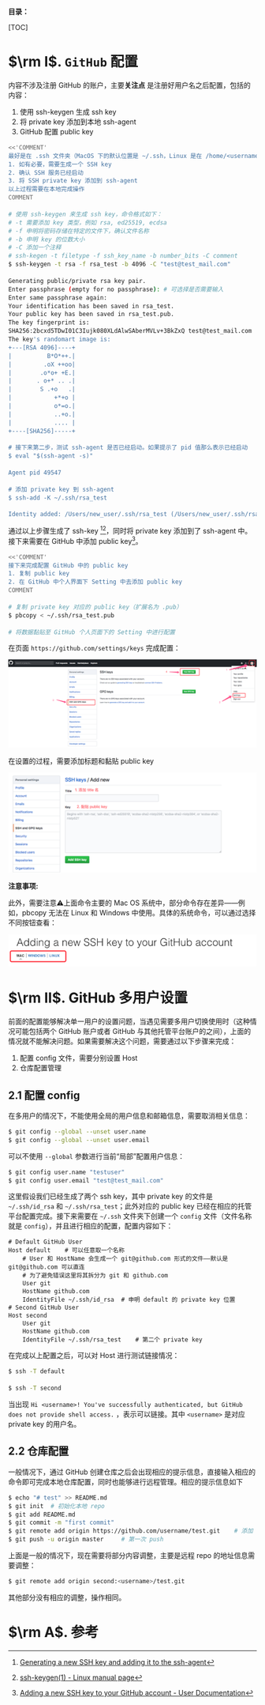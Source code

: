 **目录：**

[TOC]

# $\rm I$. `GitHub` 配置

内容不涉及注册 GitHub 的账户，主要**关注点** 是注册好用户名之后配置，包括的内容：

1. 使用 ssh-keygen 生成 ssh key
2. 将 private key 添加到本地 ssh-agent
3. GitHub 配置 public key 

```bash
<<'COMMENT'
最好是在 .ssh 文件夹（MacOS 下的默认位置是 ~/.ssh，Linux 是在 /home/<username>/.ssh，Windows 是在 /c/Users/<username>/.ssh）下进行操作。需要完成的操作如下：
1. 如有必要，需要生成一个 SSH key
2. 确认 SSH 服务已经启动
3. 将 SSH private key 添加到 ssh-agent
以上过程需要在本地完成操作
COMMENT

# 使用 ssh-keygen 来生成 ssh key，命令格式如下：
# -t 需要添加 key 类型，例如 rsa, ed25519, ecdsa
# -f 申明将密码存储在特定的文件下，确认文件名称
# -b 申明 key 的位数大小
# -C 添加一个注释
# ssh-kegen -t filetype -f ssh_key_name -b number_bits -C comment
$ ssh-keygen -t rsa -f rsa_test -b 4096 -C "test@test_mail.com"

Generating public/private rsa key pair.
Enter passphrase (empty for no passphrase): # 可选择是否需要输入
Enter same passphrase again:
Your identification has been saved in rsa_test.
Your public key has been saved in rsa_test.pub.
The key fingerprint is:
SHA256:2bcxd5TDwI01C3Iujk080XLdAlwSAberMVLv+3BkZxQ test@test_mail.com
The key's randomart image is:
+---[RSA 4096]----+
|          B*O*++.|
|         .oX ++oo|
|        .o*o+ +E.|
|       . o+* .. .|
|        S .+o   .|
|            +*+o |
|            o*=o.|
|            ..+o.|
|            .... |
+----[SHA256]-----+

# 接下来第二步，测试 ssh-agent 是否已经启动。如果提示了 pid 值那么表示已经启动
$ eval "$(ssh-agent -s)"

Agent pid 49547

# 添加 private key 到 ssh-agent
$ ssh-add -K ~/.ssh/rsa_test

Identity added: /Users/new_user/.ssh/rsa_test (/Users/new_user/.ssh/rsa_test)
```

通过以上步骤生成了 ssh-key [^1][^2]，同时将 private key 添加到了 ssh-agent 中。接下来需要在 GitHub 中添加 public key[^3]。

```bash
<<'COMMENT'
接下来完成配置 GitHub 中的 public key
1. 复制 public key
2. 在 GitHub 中个人界面下 Setting 中去添加 public key
COMMENT

# 复制 private key 对应的 public key（扩展名为 .pub）
$ pbcopy < ~/.ssh/rsa_test.pub

# 将数据黏贴至 GitHub 个人页面下的 Setting 中进行配置
```

在页面 `https://github.com/settings/keys` 完成配置：

![image-20181211170149496](../img/github_setting.png)

在设置的过程，需要添加标题和黏贴 public key

![image-20181211170604883](../img/public_key.png)

**注意事项:**

此外，需要注意⚠️上面命令主要的 Mac OS 系统中，部分命令存在差异——例如，pbcopy 无法在 Linux 和 Windows 中使用。具体的系统命令，可以通过选择不同按钮查看：

![image-20181211173031572](../img/system_command.png)

# $\rm II$. GitHub 多用户设置

前面的配置能够解决单一用户的设置问题，当遇见需要多用户切换使用时（这种情况可能包括两个 GitHub 账户或者 GitHub 与其他托管平台账户的之间），上面的情况就不能解决问题。如果需要解决这个问题，需要通过以下步骤来完成：

1. 配置 config 文件，需要分别设置 Host
2. 仓库配置管理

## 2.1 配置 config

在多用户的情况下，不能使用全局的用户信息和邮箱信息，需要取消相关信息：

```bash
$ git config --global --unset user.name
$ git config --global --unset user.email
```

可以不使用 `--global` 参数进行当前“局部”配置用户信息：

```bash
$ git config user.name "testuser"
$ git config user.email "test@test_mail.com"
```

这里假设我们已经生成了两个 ssh key，其中 private key 的文件是 `~/.ssh/id_rsa` 和 `~/.ssh/rsa_test`；此外对应的 public key 已经在相应的托管平台配置完成。接下来需要在 `~/.ssh` 文件夹下创建一个 `config` 文件（文件名称就是 `config`），并且进行相应的配置，配置内容如下：

```text
# Default GitHub User
Host default	# 可以任意取一个名称
	# User 和 HostName 会生成一个 git@github.com 形式的文件——默认是 git@github.com 可以直连
	# 为了避免错误这里将其拆分为 git 和 github.com
	User git
    HostName github.com
    IdentityFile ~/.ssh/id_rsa	# 申明 default 的 private key 位置
# Second GitHub User
Host second
    User git
    HostName github.com
    IdentityFile ~/.ssh/rsa_test	# 第二个 private key
```

在完成以上配置之后，可以对 Host 进行测试链接情况：

```bash
$ ssh -T default

$ ssh -T second
```

当出现 `Hi <username>! You've successfully authenticated, but GitHub does not provide shell access.` ，表示可以链接。其中 `<username>` 是对应 private key 的用户名。

## 2.2 仓库配置

一般情况下，通过 GitHub 创建仓库之后会出现相应的提示信息，直接输入相应的命令即可完成本地仓库配置，同时也能够进行远程管理。相应的提示信息如下

```bash
$ echo "# test" >> README.md
$ git init	# 初始化本地 repo
$ git add README.md
$ git commit -m "first commit"
$ git remote add origin https://github.com/username/test.git	# 添加 remote
$ git push -u origin master		# 第一次 push
```

上面是一般的情况下，现在需要将部分内容调整，主要是远程 repo 的地址信息需要调整：

```bash
$ git remote add origin second:<username>/test.git
```

其他部分没有相应的调整，操作相同。



# $\rm A$. 参考

[^1]: [Generating a new SSH key and adding it to the ssh-agent](https://help.github.com/articles/generating-a-new-ssh-key-and-adding-it-to-the-ssh-agent/#adding-your-ssh-key-to-the-ssh-agent)   
[^2]: [ssh-keygen(1) - Linux manual page](http://man7.org/linux/man-pages/man1/ssh-keygen.1.html)   
[^3]: [Adding a new SSH key to your GitHub account - User Documentation](https://help.github.com/articles/adding-a-new-ssh-key-to-your-github-account/)  
[^4]: [Mac下配置多个Git账户 ](https://segmentfault.com/a/1190000016269686) 